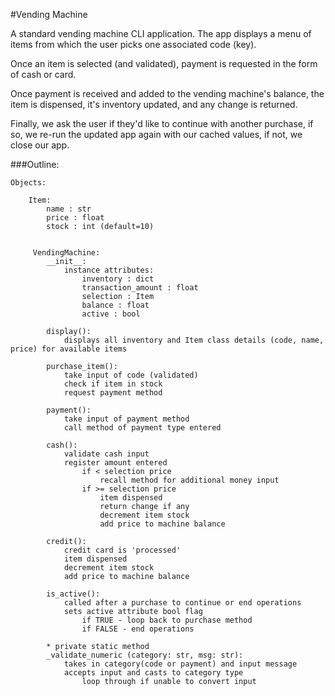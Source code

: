 #Vending Machine

A standard vending machine CLI application. The app displays a menu of items
from which the user picks one associated code (key). 

Once an item is selected (and validated), payment is requested in the form of cash or card.

Once payment is received and added to the vending machine's balance, the item
is dispensed, it's inventory updated, and any change is returned. 

Finally, we ask the user if they'd like to continue with another purchase, if so, we re-run
the updated app again with our cached values, if not, we close our app.

###Outline:

    Objects:

        Item:
            name : str
            price : float
            stock : int (default=10)


         VendingMachine:
            __init__:
                instance attributes:
                    inventory : dict
                    transaction_amount : float
                    selection : Item
                    balance : float
                    active : bool

            display():
                displays all inventory and Item class details (code, name, price) for available items

            purchase_item():
                take input of code (validated)
                check if item in stock
                request payment method

            payment():
                take input of payment method
                call method of payment type entered

            cash():
                validate cash input
                register amount entered
                    if < selection price
                        recall method for additional money input
                    if >= selection price
                        item dispensed
                        return change if any
                        decrement item stock
                        add price to machine balance

            credit():
                credit card is 'processed'
                item dispensed
                decrement item stock
                add price to machine balance

            is_active():
                called after a purchase to continue or end operations
                sets active attribute bool flag
                    if TRUE - loop back to purchase method
                    if FALSE - end operations

            * private static method
            _validate_numeric (category: str, msg: str):
                takes in category(code or payment) and input message
                accepts input and casts to category type
                    loop through if unable to convert input